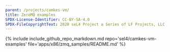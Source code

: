 ```yaml
---
parent: /projects/camkes-vm/
title: ZeroMQ examples
SPDX-License-Identifier: CC-BY-SA-4.0
SPDX-FileCopyrightText: 2020 seL4 Project a Series of LF Projects, LLC.
---
```


{% include include_github_repo_markdown.md repo='sel4/camkes-vm-examples' file='apps/x86/zmq_samples/README.md' %}
